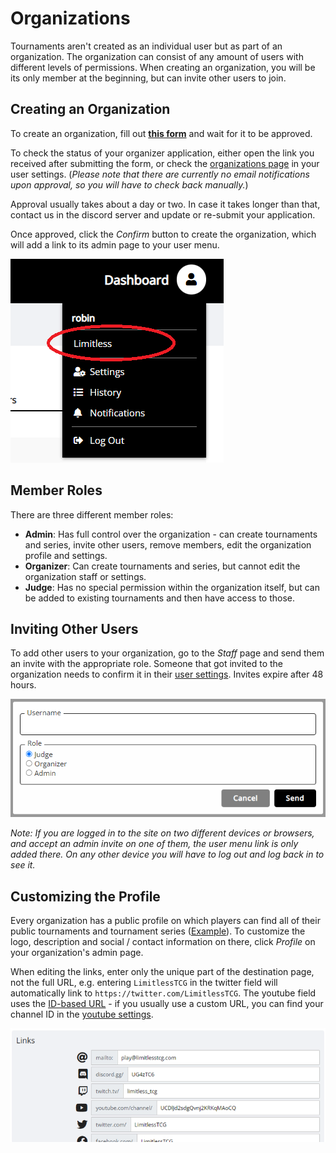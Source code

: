 # Organizations

Tournaments aren't created as an individual user but as part of an organization. The organization can consist of any amount of users with different levels of permissions. When creating an organization, you will be its only member at the beginning, but can invite other users to join.

## Creating an Organization

To create an organization, fill out **[this form](https://play.limitlesstcg.com/user/apply)** and wait for it to be approved.

To check the status of your organizer application, either open the link you received after submitting the form, or check the [organizations page](https://play.limitlesstcg.com/account/settings/orgs) in your user settings. (*Please note that there are currently no email notifications upon approval, so you will have to check back manually.*)

Approval usually takes about a day or two. In case it takes longer than that, contact us in the discord server and update or re-submit your application.

Once approved, click the *Confirm* button to create the organization, which will add a link to its admin page to your user menu.

![user_menu_orgs](./img/organizations-menu.webp)

## Member Roles

There are three different member roles:
* **Admin**: Has full control over the organization - can create tournaments and series, invite other users, remove members, edit the organization profile and settings.
* **Organizer**: Can create tournaments and series, but cannot edit the organization staff or settings.
* **Judge**: Has no special permission within the organization itself, but can be added to existing tournaments and then have access to those.

## Inviting Other Users

To add other users to your organization, go to the *Staff* page and send them an invite with the appropriate role. Someone that got invited to the organization needs to confirm it in their [user settings](https://play.limitlesstcg.com/account/settings/orgs). Invites expire after 48 hours.

![staff_invite](./img/organizations-invite.webp)

*Note: If you are logged in to the site on two different devices or browsers, and accept an admin invite on one of them, the user menu link is only added there. On any other device you will have to log out and log back in to see it.*

## Customizing the Profile

Every organization has a public profile on which players can find all of their public tournaments and tournament series ([Example](https://play.limitlesstcg.com/organizer/1)). To customize the logo, description and social / contact information on there, click *Profile* on your organization's admin page.

When editing the links, enter only the unique part of the destination page, not the full URL, e.g. entering `LimitlessTCG` in the twitter field will automatically link to `https://twitter.com/LimitlessTCG`. The youtube field uses the [ID-based URL](https://support.google.com/youtube/answer/6180214?hl=en) - if you usually use a custom URL, you can find your channel ID in the [youtube settings](https://support.google.com/youtube/answer/3250431?hl=en).

![organization_links](./img/organizations-links.webp)